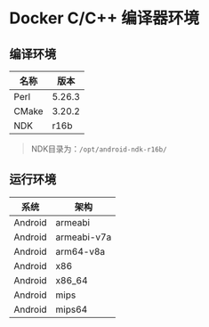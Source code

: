 # Docker C/C++ 编译器环境

## 编译环境

| 名称 | 版本 |
| -- | -- |
| Perl | 5.26.3 |
| CMake | 3.20.2 |
| NDK | r16b |

> NDK目录为：`/opt/android-ndk-r16b/`

## 运行环境

| 系统 | 架构 |
| -- | -- |
| Android | armeabi |
| Android | armeabi-v7a |
| Android | arm64-v8a |
| Android | x86 |
| Android | x86_64 |
| Android | mips |
| Android | mips64 |


